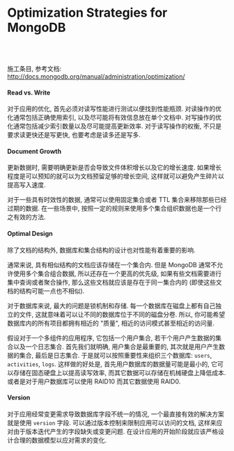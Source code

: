 # Optimization Strategies for MongoDB

<br>
<br>

施工条目, 参考文档: http://docs.mongodb.org/manual/administration/optimization/

#### Read vs. Write

对于应用的优化, 首先必须对读写性能进行测试以便找到性能瓶颈.
对读操作的优化通常包括正确使用索引, 以及尽可能将有效信息放在单个文档中.
对写操作的优化通常包括减少索引数量以及尽可能提高更新效率.
对于读写操作的权衡, 不只是要求读更快还是写更快, 也要考虑是读多还是写多.

#### Document Growth

更新数据时, 需要明确更新是否会导致文件体积增长以及它的增长速度.
如果增长程度是可以预知的就可以为文档预留足够的增长空间,
这样就可以避免产生碎片以提高写入速度.

对于一些具有时效性的数据, 通常可以使用固定集合或者 TTL 集合来移除那些已经过期的数据.
在一些场景中, 按照一定的规则来使用多个集合组织数据也是一个行之有效的方法.

#### Optimal Design

除了文档的结构外, 数据库和集合结构的设计也对性能有着重要的影响.

通常来说, 具有相似结构的文档应该存储在一个集合内.
但是 MongoDB 通常不允许使用多个集合组合数据, 所以还存在一个更高的优先级,
如果有些文档需要进行集中查询或者聚合操作, 那么这些文档就应该是存在于同一集合内的
(即使这些文档的结构可能一点也不相似).

对于数据库来说, 最大的问题是锁机制和存储.
每一个数据库在磁盘上都有自己独立的文件, 这就意味着可以让不同的数据库位于不同的磁盘分卷.
所以, 你可能希望数据库内的所有项目都拥有相近的 "质量", 相近的访问模式甚至相近的访问量.

假设对于一个多组件的应用程序, 它包括一个用户集合, 若干个用户产生数据的集合以及一个日志集合.
首先我们就明确, 用户集合是最重要的, 其次就是用户产生数据的集合, 最后是日志集合.
于是就可以按照重要性来组织三个数据库: `users`, `activities`, `logs`.
这样做的好处是, 首先用户数据库的数据量可能是最小的,
它可以存储在固态硬盘上以提高读写效率, 而其它数据可以存储在机械硬盘上降低成本.
或者是对于用户数据库可以使用 RAID10 而其它数据使用 RAID0.

#### Version

对于应用经常变更需求导致数据库字段不统一的情况, 一个最直接有效的解决方案就是使用 `version` 字段.
可以通过版本控制来限制应用可以访问的文档, 这样来应对由于版本迭代产生的字段缺失或变更问题.
在设计应用的开始阶段就应该严格设计合理的数据模型以应对需求的变化.
